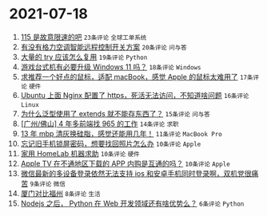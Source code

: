 # 2021-07-18

1. [115 是故意限速的吧](https://www.v2ex.com/t/790160) `23条评论` `全球工单系统`
1. [有没有格力空调智能远程控制开关方案](https://www.v2ex.com/t/790154) `20条评论` `问与答`
1. [大量的 try 应该怎么复用](https://www.v2ex.com/t/790153) `19条评论` `Python`
1. [游戏台式机有必要升级 Windows 11 吗？](https://www.v2ex.com/t/790184) `18条评论` `Windows`
1. [求推荐一个好点的鼠标，适配 macBook，感觉 Apple 的鼠标太难用了](https://www.v2ex.com/t/790186) `17条评论` `硬件`
1. [Ubuntu 上面 Nginx 配置了 https，死活无法访问，不知道啥问题](https://www.v2ex.com/t/790169) `16条评论` `Linux`
1. [为什么泛型使用了 extends 就不能存东西了？](https://www.v2ex.com/t/790199) `15条评论` `问与答`
1. [[广州/佛山] 4 年多前端找 965 的工作](https://www.v2ex.com/t/790175) `14条评论` `求职`
1. [13 年 mbp 清灰换硅脂，感觉还能用几年！](https://www.v2ex.com/t/790166) `11条评论` `MacBook Pro`
1. [忘记旧手机锁屏密码，想要找回照片怎么办](https://www.v2ex.com/t/790189) `10条评论` `Apple`
1. [家用 HomeLab 机器求助](https://www.v2ex.com/t/790180) `10条评论` `硬件`
1. [Apple TV 在不通地区下载的 APP 内购是互通的吗？](https://www.v2ex.com/t/790167) `10条评论` `Apple`
1. [微信最新的多设备登录依然无法支持 ios 和安卓手机同时登录啊，双机党很痛苦](https://www.v2ex.com/t/790170) `9条评论` `微信`
1. [厦门对比福州](https://www.v2ex.com/t/790174) `8条评论` `生活`
1. [Nodejs 之后， Python 在 Web 开发领域还有啥优势么？](https://www.v2ex.com/t/790207) `6条评论` `Python`
